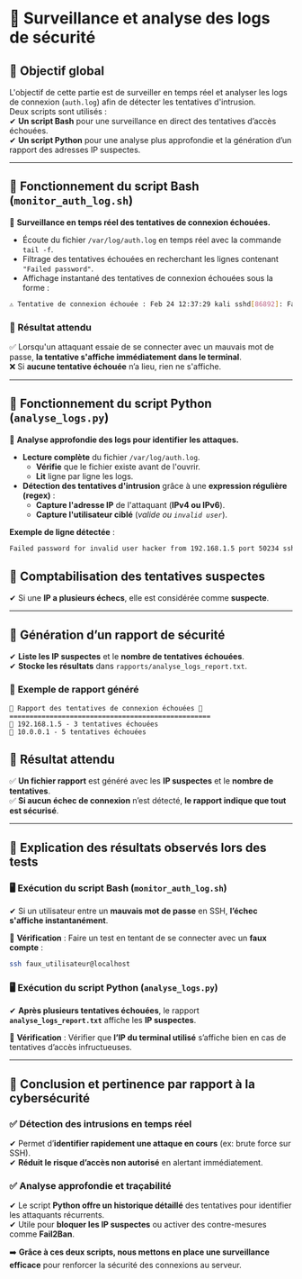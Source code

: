 # 📜 Surveillance et analyse des logs de sécurité

## 🔹 Objectif global

L'objectif de cette partie est de surveiller en temps réel et analyser les logs de connexion (`auth.log`) afin de détecter les tentatives d'intrusion.  
Deux scripts sont utilisés :  
✔ **Un script Bash** pour une surveillance en direct des tentatives d’accès échouées.  
✔ **Un script Python** pour une analyse plus approfondie et la génération d’un rapport des adresses IP suspectes.  

---

## 🔹 Fonctionnement du script Bash (`monitor_auth_log.sh`)

📌 **Surveillance en temps réel des tentatives de connexion échouées.**  

- Écoute du fichier `/var/log/auth.log` en temps réel avec la commande `tail -f`.  
- Filtrage des tentatives échouées en recherchant les lignes contenant `"Failed password"`.  
- Affichage instantané des tentatives de connexion échouées sous la forme :  

```bash
⚠️ Tentative de connexion échouée : Feb 24 12:37:29 kali sshd[86892]: Failed password for root from 192.168.1.140 port 50234 ssh2
```

 ### 🔹 Résultat attendu  
✅ Lorsqu'un attaquant essaie de se connecter avec un mauvais mot de passe, **la tentative s'affiche immédiatement dans le terminal**.  
❌ Si **aucune tentative échouée** n’a lieu, rien ne s'affiche.  

---

## 🔹 Fonctionnement du script Python (`analyse_logs.py`)  

📌 **Analyse approfondie des logs pour identifier les attaques.**  

- **Lecture complète** du fichier `/var/log/auth.log`.  
  - **Vérifie** que le fichier existe avant de l'ouvrir.  
  - **Lit** ligne par ligne les logs.  
- **Détection des tentatives d'intrusion** grâce à une **expression régulière (regex)** :  
  - **Capture l'adresse IP** de l'attaquant (**IPv4 ou IPv6**).  
  - **Capture l'utilisateur ciblé** (*valide ou `invalid user`*).  

**Exemple de ligne détectée** :  

```bash
Failed password for invalid user hacker from 192.168.1.5 port 50234 ssh2
```

## 📌 Comptabilisation des tentatives suspectes  
✔ Si une **IP a plusieurs échecs**, elle est considérée comme **suspecte**.  

---

## 📌 Génération d’un rapport de sécurité  
✔ **Liste les IP suspectes** et le **nombre de tentatives échouées**.  
✔ **Stocke les résultats** dans `rapports/analyse_logs_report.txt`.  

### 📜 **Exemple de rapport généré**  

```plaintext
📌 Rapport des tentatives de connexion échouées 📌
==================================================
🔴 192.168.1.5 - 3 tentatives échouées
🔴 10.0.0.1 - 5 tentatives échouées
```

## 🔹 Résultat attendu  
✅ **Un fichier rapport** est généré avec les **IP suspectes** et le **nombre de tentatives**.  
✅ **Si aucun échec de connexion** n’est détecté, **le rapport indique que tout est sécurisé**.  

---

## 📌 Explication des résultats observés lors des tests  

### 🖥️ **Exécution du script Bash (`monitor_auth_log.sh`)**  
✔ Si un utilisateur entre un **mauvais mot de passe** en SSH, **l’échec s'affiche instantanément**.  

🔎 **Vérification** : Faire un test en tentant de se connecter avec un **faux compte** :  
```bash
ssh faux_utilisateur@localhost
```

### 🖥️ Exécution du script Python (`analyse_logs.py`)  
✔ **Après plusieurs tentatives échouées**, le rapport **`analyse_logs_report.txt`** affiche les **IP suspectes**.  

🔎 **Vérification** : Vérifier que **l’IP du terminal utilisé** s’affiche bien en cas de tentatives d’accès infructueuses.  

---

## 📌 Conclusion et pertinence par rapport à la cybersécurité  

### ✅ Détection des intrusions en temps réel  
✔ Permet d’**identifier rapidement une attaque en cours** (ex: brute force sur SSH).  
✔ **Réduit le risque d’accès non autorisé** en alertant immédiatement.  

### ✅ Analyse approfondie et traçabilité  
✔ Le script **Python offre un historique détaillé** des tentatives pour identifier les attaquants récurrents.  
✔ Utile pour **bloquer les IP suspectes** ou activer des contre-mesures comme **Fail2Ban**.  

➡️ **Grâce à ces deux scripts, nous mettons en place une surveillance efficace** pour renforcer la sécurité des connexions au serveur. 
